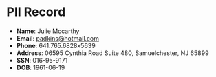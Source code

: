 # PII Record
- **Name**: Julie Mccarthy
- **Email**: padkins@hotmail.com
- **Phone**: 641.765.6828x5639
- **Address**: 06595 Cynthia Road Suite 480, Samuelchester, NJ 65899
- **SSN**: 016-95-9171
- **DOB**: 1961-06-19
